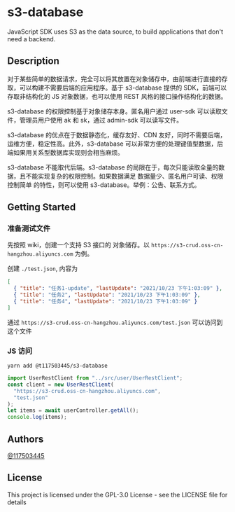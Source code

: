 # s3-database

JavaScript SDK uses S3 as the data source, to build applications that don't need a backend.

## Description

对于某些简单的数据请求，完全可以将其放置在对象储存中，由前端进行直接的存取，可以构建不需要后端的应用程序。基于 s3-database 提供的 SDK，前端可以存取非结构化的 JS 对象数据，也可以使用 REST 风格的接口操作结构化的数据。

s3-database 的权限控制基于对象储存本身。匿名用户通过 user-sdk 可以读取文件，管理员用户使用 ak 和 sk，通过 admin-sdk 可以读写文件。

s3-database 的优点在于数据静态化，缓存友好、CDN 友好，同时不需要后端，运维方便，稳定性高。此外，s3-database 可以非常方便的处理键值型数据，后端如果用关系型数据库实现则会相当麻烦。

s3-database 不能取代后端。s3-database 的局限在于，每次只能读取全量的数据，且不能实现复杂的权限控制。如果数据满足 数据量少、匿名用户可读、权限控制简单 的特性，则可以使用 s3-database。举例：公告、联系方式。

## Getting Started

### 准备测试文件

先按照 wiki，创建一个支持 S3 接口的 对象储存。以 `https://s3-crud.oss-cn-hangzhou.aliyuncs.com` 为例。

创建 `./test.json`, 内容为

```json
[
  { "title": "任务1-update", "lastUpdate": "2021/10/23 下午1:03:09" },
  { "title": "任务2", "lastUpdate": "2021/10/23 下午1:03:09" },
  { "title": "任务4", "lastUpdate": "2021/10/23 下午1:03:09" }
]
```

通过 `https://s3-crud.oss-cn-hangzhou.aliyuncs.com/test.json` 可以访问到这个文件

### JS 访问

`yarn add @t117503445/s3-database`

```js
import UserRestClient from "../src/user/UserRestClient";
const client = new UserRestClient(
  "https://s3-crud.oss-cn-hangzhou.aliyuncs.com",
  "test.json"
);
let items = await userController.getAll();
console.log(items);
```

## Authors

[@117503445](https://github.com/117503445)

## License

This project is licensed under the GPL-3.0 License - see the LICENSE file for details
